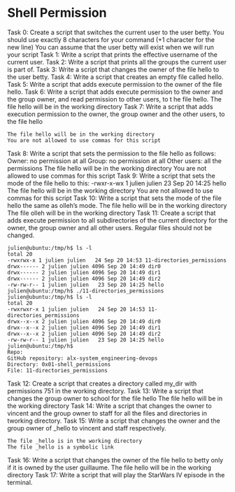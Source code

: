 # Shell Permission

Task 0:
	Create a script that switches the current user to the user betty.
	You should use exactly 8 characters for your command (+1 character for the new line)
	You can assume that the user betty will exist when we will run your script
Task 1:
	Write a script that prints the effective username of the current user.
Task 2:
	Write a script that prints all the groups the current user is part of.
Task 3:
	Write a script that changes the owner of the file hello to the user betty.
Task 4:
	Write a script that creates an empty file called hello.
Task 5:
	Write a script that adds execute permission to the owner of the file hello.
Task 6:
	Write a script that adds execute permission to the owner and the group owner, and read permission to other users, to t		he file hello.
	The file hello will be in the working directory
Task 7:
	Write a script that adds execution permission to the owner, the group owner and the other users, to the file hello

	The file hello will be in the working directory
	You are not allowed to use commas for this script
Task 8:
	Write a script that sets the permission to the file hello as follows:
	Owner: no permission at all
	Group: no permission at all
	Other users: all the permissions
	The file hello will be in the working directory You are not allowed to use commas for this script
Task 9:
	Write a script that sets the mode of the file hello to this:
	-rwxr-x-wx 1 julien julien 23 Sep 20 14:25 hello
	The file hello will be in the working directory
	You are not allowed to use commas for this script
Task 10:
	Write a script that sets the mode of the file hello the same as olleh’s mode.
	The file hello will be in the working directory
	The file olleh will be in the working directory
Task 11:
	Create a script that adds execute permission to all subdirectories of the current directory for the owner, the group owner and all other users. Regular files should not be changed.

	julien@ubuntu:/tmp/h$ ls -l
	total 20
	-rwxrwx-x 1 julien julien   24 Sep 20 14:53 11-directories_permissions
	drwx------ 2 julien julien 4096 Sep 20 14:49 dir0
	drwx------ 2 julien julien 4096 Sep 20 14:49 dir1
	drwx------ 2 julien julien 4096 Sep 20 14:49 dir2
	-rw-rw-r-- 1 julien julien   23 Sep 20 14:25 hello
	julien@ubuntu:/tmp/h$ ./11-directories_permissions 
	julien@ubuntu:/tmp/h$ ls -l
	total 20
	-rwxrwxr-x 1 julien julien   24 Sep 20 14:53 11-directories_permissions
	drwx--x--x 2 julien julien 4096 Sep 20 14:49 dir0
	drwx--x--x 2 julien julien 4096 Sep 20 14:49 dir1
	drwx--x--x 2 julien julien 4096 Sep 20 14:49 dir2
	-rw-rw-r-- 1 julien julien   23 Sep 20 14:25 hello
	julien@ubuntu:/tmp/h$ 
	Repo:	
	GitHub repository: alx-system_engineering-devops
	Directory: 0x01-shell_permissions
	File: 11-directories_permissions
Task 12:
	Create a script that creates a directory called my_dir with permissions 751 in the working directory.
Task 13:
	Write a script that changes the group owner to school for the file hello
	The file hello will be in the working directory
Task 14:
	Write a script that changes the owner to vincent and the group owner to staff for all the files and directories in tworking directory.
Task 15:
	Write a script that changes the owner and the group owner of _hello to vincent and staff respectively.

	The file _hello is in the working directory
	The file _hello is a symbolic link
Task 16:
	Write a script that changes the owner of the file hello to betty only if it is owned by the user guillaume.
	The file hello will be in the working directory
Task 17:
	Write a script that will play the StarWars IV episode in the terminal.
